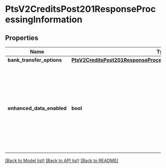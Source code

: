 # PtsV2CreditsPost201ResponseProcessingInformation

## Properties
Name | Type | Description | Notes
------------ | ------------- | ------------- | -------------
**bank_transfer_options** | [**PtsV2CreditsPost201ResponseProcessingInformationBankTransferOptions**](PtsV2CreditsPost201ResponseProcessingInformationBankTransferOptions.md) |  | [optional] 
**enhanced_data_enabled** | **bool** | - true : the airline data was included in the request to the processor. - false : the airline data was not included in the request to the processor.  | [optional] 

[[Back to Model list]](../README.md#documentation-for-models) [[Back to API list]](../README.md#documentation-for-api-endpoints) [[Back to README]](../README.md)


